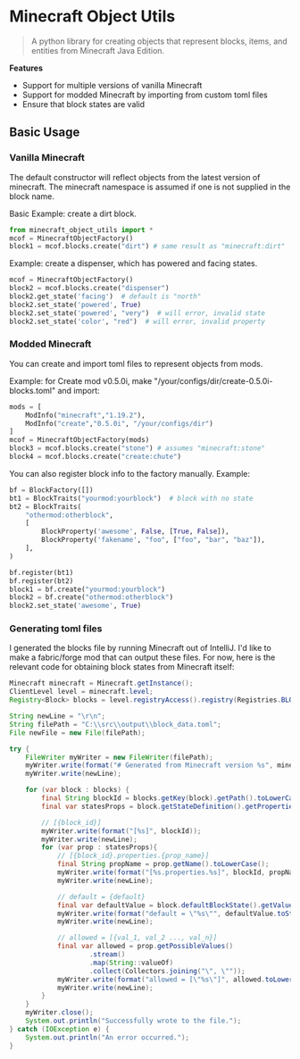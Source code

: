 # Minecraft Object Utils

> A python library for creating objects that represent blocks, items, and entities from Minecraft Java Edition.

**Features**
- Support for multiple versions of vanilla Minecraft
- Support for modded Minecraft by importing from custom toml files
- Ensure that block states are valid

## Basic Usage

### Vanilla Minecraft
The default constructor will reflect objects from the latest version of minecraft. The minecraft namespace is assumed if one is not supplied in the block name.

Basic Example: create a dirt block.
```python
from minecraft_object_utils import *
mcof = MinecraftObjectFactory()
block1 = mcof.blocks.create("dirt") # same result as "minecraft:dirt"
```

Example: create a dispenser, which has powered and facing states.
```python
mcof = MinecraftObjectFactory()
block2 = mcof.blocks.create("dispenser")
block2.get_state('facing')  # default is "north"
block2.set_state('powered', True)
block2.set_state('powered', "very")  # will error, invalid state
block2.set_state('color', "red")  # will error, invalid property
```

### Modded Minecraft
You can create and import toml files to represent objects from mods.

Example: for Create mod v0.5.0i, make "/your/configs/dir/create-0.5.0i-blocks.toml" and import:
```python
mods = [ 
    ModInfo("minecraft","1.19.2"), 
    ModInfo("create","0.5.0i", "/your/configs/dir") 
]
mcof = MinecraftObjectFactory(mods)
block3 = mcof.blocks.create("stone") # assumes "minecraft:stone"
block4 = mcof.blocks.create("create:chute")
```

You can also register block info to the factory manually. 
Example:
```python
bf = BlockFactory([])
bt1 = BlockTraits("yourmod:yourblock")  # block with no state
bt2 = BlockTraits(
    "othermod:otherblock",
    [
        BlockProperty('awesome', False, [True, False]),
        BlockProperty('fakename', "foo", ["foo", "bar", "baz"]),
    ],
)

bf.register(bt1)
bf.register(bt2)
block1 = bf.create("yourmod:yourblock")
block2 = bf.create("othermod:otherblock")
block2.set_state('awesome', True)
```

### Generating toml files

I generated the blocks file by running Minecraft out of IntelliJ. I'd like to make a fabric/forge mod that can output these files. For now, here is the relevant code for obtaining block states from Minecraft itself:
```java
Minecraft minecraft = Minecraft.getInstance();
ClientLevel level = minecraft.level;
Registry<Block> blocks = level.registryAccess().registry(Registries.BLOCK).get();

String newLine = "\r\n";
String filePath = "C:\\src\\output\\block_data.toml";
File newFile = new File(filePath);

try {
    FileWriter myWriter = new FileWriter(filePath);
    myWriter.write(format("# Generated from Minecraft version %s", minecraft.getLaunchedVersion()));
    myWriter.write(newLine);

    for (var block : blocks) {
        final String blockId = blocks.getKey(block).getPath().toLowerCase();
        final var statesProps = block.getStateDefinition().getProperties();

        // [{block_id}]
        myWriter.write(format("[%s]", blockId));
        myWriter.write(newLine);
        for (var prop : statesProps){
            // [{block_id}.properties.{prop_name}]
            final String propName = prop.getName().toLowerCase();
            myWriter.write(format("[%s.properties.%s]", blockId, propName));
            myWriter.write(newLine);

            // default = {default}
            final var defaultValue = block.defaultBlockState().getValue(prop);
            myWriter.write(format("default = \"%s\"", defaultValue.toString().toLowerCase()));
            myWriter.write(newLine);

            // allowed = [{val_1, val_2 ..., val_n}]
            final var allowed = prop.getPossibleValues()
                    .stream()
                    .map(String::valueOf)
                    .collect(Collectors.joining("\", \""));
            myWriter.write(format("allowed = [\"%s\"]", allowed.toLowerCase()));
            myWriter.write(newLine);
        }
    }
    myWriter.close();
    System.out.println("Successfully wrote to the file.");
} catch (IOException e) {
    System.out.println("An error occurred.");
}
```

